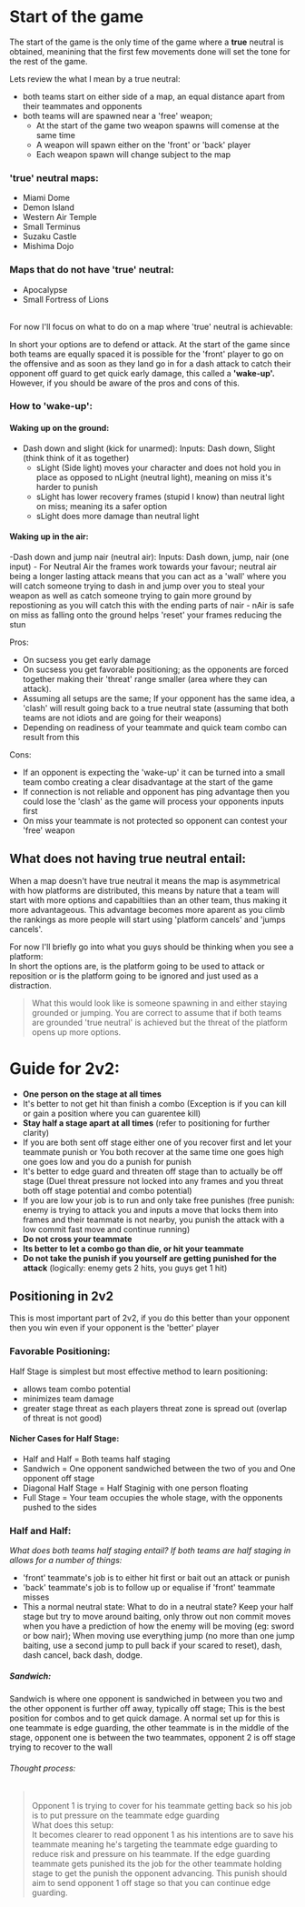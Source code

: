# Start of the game
The start of the game is the only time of the game where a **true** neutral is obtained, meanining that the first few movements done will set the tone for the rest of the game. 

Lets review the what I mean by a true neutral:
- both teams start on either side of a map, an equal distance apart from their teammates and opponents
- both teams will are spawned near a 'free' weapon; 
    - At the start of the game two weapon spawns will comense at the same time
    - A weapon will spawn either on the 'front' or 'back' player
    - Each weapon spawn will change subject to the map

### 'true' neutral maps:
- Miami Dome
- Demon Island
- Western Air Temple
- Small Terminus
- Suzaku Castle
 - Mishima Dojo

### Maps that do not have 'true' neutral:
- Apocalypse
- Small Fortress of Lions


<br/>For now I'll focus on what to do on a map where 'true' neutral is achievable:

In short your options are to defend or attack. At the start of the game since both teams are equally spaced it is possible for the 'front' player to go on the offensive and as soon as they land go in for a dash attack to catch their opponent off guard to get quick early damage, this called a **'wake-up'.** However, if you should be aware of the pros and cons of this.


### How to 'wake-up':
#### Waking up on the ground:
- Dash down and slight (kick for unarmed):
    Inputs: Dash down, Slight (think think of it as together)
    - sLight (Side light) moves your character and does not hold you in place as opposed to nLight (neutral light), meaning on miss it's harder to punish
    - sLight has lower recovery frames (stupid I know) than neutral light on miss; meaning its a safer option
    - sLight does more damage than neutral light <br/>
#### Waking up in the air: 
-Dash down and jump nair (neutral air): 
    Inputs: Dash down, jump, nair (one input)
    - For Neutral Air the frames work towards your favour; neutral air being a longer lasting attack means that you can act as a 'wall' where you will catch someone trying to dash in and jump over you to steal your weapon as well as catch someone trying to gain more ground by repostioning as you will catch this with the ending parts of nair
    - nAir is safe on miss as falling onto the ground helps 'reset' your frames reducing the stun


Pros:
- On sucsess you get early damage
- On sucsess you get favorable positioning; as the opponents are forced together making their 'threat' range smaller (area where they can attack).
- Assuming all setups are the same; If your opponent has the same idea, a 'clash' will result going back to a true neutral state (assuming that both teams are not idiots and are going for their weapons)
- Depending on readiness of your teammate and quick team combo can result from this

Cons:
- If an opponent is expecting the 'wake-up' it can be turned into a small team combo creating a clear disadvantage at the start of the game
- If connection is not reliable and opponent has ping advantage then you could lose the 'clash' as the game will process your opponents inputs first
- On miss your teammate is not protected so opponent can contest your 'free' weapon



## What does not having true neutral entail: <br/>
When a map doesn't have true neutral it means the map is asymmetrical with how platforms are distributed, this means by nature that a team will start with more options and capabiltiies than an other team, thus making it more advantageous. This advantage becomes more aparent as you climb the rankings as more people will start using 'platform cancels' and 'jumps cancels'.

For now I'll briefly go into what you guys should be thinking when you see a platform:<br/>
In short the options are, is the platform going to be used to attack or reposition or is the platform going to be ignored and just used as a distraction. 
>What this would look like is someone spawning in and either staying grounded or jumping. You are correct to assume that if both teams are grounded 'true neutral' is achieved but the threat of the platform opens up more options. 

    


# Guide for 2v2:
- **One person on the stage at all times**
- It's better to not get hit than finish a combo (Exception is if you can kill or gain a position where you can guarentee kill)
- **Stay half a stage apart at all times** (refer to positioning for further clarity)
- If you are both sent off stage either one of you recover first and let your teammate punish or You both recover at the same time one goes high one goes low and you do a punish for punish
- It's better to edge guard and threaten off stage than to actually be off stage (Duel threat pressure not locked into any frames and you threat both off stage potential and combo potential)
- If you are low your job is to run and only take free punishes (free punish: enemy is trying to attack you and inputs a move that locks them into frames and their teammate is not nearby, you punish the attack with a low commit fast move and continue running)
- **Do not cross your teammate**
- **Its better to let a combo go than die, or hit your teammate**
- **Do not take the punish if you yourself are getting punished for the attack** (logically: enemy gets 2 hits, you guys get 1 hit)

## Positioning in 2v2
This is most important part of 2v2, if you do this better than your opponent then you win even if your opponent is the 'better' player

### Favorable Positioning:
Half Stage is simplest but most effective method to learn positioning:
- allows team combo potential 
- minimizes team damage
- greater stage threat as each players threat zone is spread out (overlap of threat is not good)


#### Nicher Cases for Half Stage:
 - Half and Half = Both teams half staging
 - Sandwich = One opponent sandwiched between the two of you and One opponent off stage
 - Diagonal Half Stage = Half Staginig with one person floating
 - Full Stage = Your team occupies the whole stage, with the opponents pushed to the sides 


### Half and Half:
*What does both teams half staging entail? If both teams are half staging in allows for a number of things:*
   - 'front' teammate's job is to either hit first or bait out an attack or punish
   - 'back' teammate's job is to follow up or equalise if 'front' teammate misses
   - This a normal neutral state:
        What to do in a neutral state?
        Keep your half stage but try to move around baiting, only throw out non commit moves when you have a prediction of how the enemy will be moving (eg: sword or bow nair); When moving use everything jump (no more than one jump baiting, use a second jump to pull back if your scared to reset), dash, dash cancel, back dash, dodge.


##### Sandwich: </br>
Sandwich is where one opponent is sandwiched in between you two and the other opponent is further off away, typically off stage; This is the best position for combos and to get quick damage. A normal set up for this is one teammate is edge guarding, the other teammate is in the middle of the stage, opponent one is between the two teammates, opponent 2 is off stage trying to recover to the wall <br/>
###### Thought process:
> <br/>Opponent 1 is trying to cover for his teammate getting back so his job is to put pressure on the teammate edge guarding<br/> What does this setup: <br/>It becomes clearer to read opponent 1 as his intentions are to save his teammate meaning he's targeting the teammate edge guarding to reduce risk and pressure on his teammate. If the edge guarding teammate gets punished its the job for the other teammate holding stage to get the punish the opponent advancing. This punish should aim to send opponent 1 off stage so that you can continue edge guarding.

